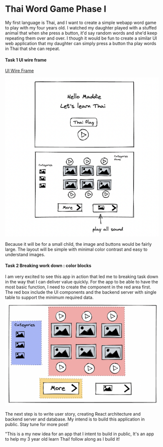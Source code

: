 # Thai Word Game Phase I

My first language is Thai, and I want to create a simple webapp word game to play with my four years old. I watched my daughter played with a stuffed animal that when she press a button, it'd say random words and she'd keep repeating them over and over. I though it would be fun to create a similar UI web application that my daughter can simply press a button tha play words in Thai that she can repeat.

#### Task 1 UI wire frame

[UI Wire Frame](https://excalidraw.com/#json=SOM85H-29YGUNFU6atZI6,AfqFty9PlsO5-V41baM6qA)

![UI-WireFrame IMG](../asset/ThInitWireFrame.png)

Because it will be for a small child, the image and buttons would be fairly large. The layout will be simple with minimal color contrast and easy to understand images.

#### Task 2 Breaking work down : color blocks

I am very excited to see this app in action that led me to breaking task down in the way that I can deliver value quickly. For the app to be able to have the most basic function, I need to create the component in the red area first. The red box include the UI components and the backend server with single table to support the minimum required data.  
![Breaking down work](../asset/ThWorkBreakDown.png)

The next step is to write user story, creating React architecture and backend server and database. My intend is to build this application in public. Stay tune for more post!

"This is a my new idea for an app that I intent to build in public, It's an app to help my 3 year old learn Thai! follow along as I build it!
